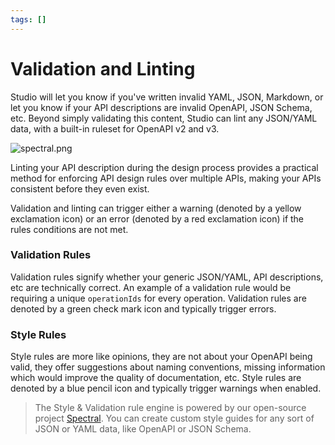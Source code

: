 ```yaml
---
tags: []
---
```


# Validation and Linting

Studio will let you know if you've written invalid YAML, JSON, Markdown, or let you know if your API descriptions are invalid OpenAPI, JSON Schema, etc. Beyond simply validating this content, Studio can lint any JSON/YAML data, with a built-in ruleset for OpenAPI v2 and v3.

![spectral.png](https://stoplight.io/api/v1/projects/cHJqOjI/images/gByWRneur1c)

Linting your API description during the design process provides a practical method for enforcing API design rules over multiple APIs, making your APIs consistent before they even exist.

Validation and linting can trigger either a warning (denoted by a yellow exclamation icon) or an error (denoted by a red exclamation icon) if the rules conditions are not met.

### Validation Rules

Validation rules signify whether your generic JSON/YAML, API descriptions, etc are technically correct. An example of a validation rule would be requiring a unique `operationIds` for every operation. Validation rules are denoted by a green check mark icon and typically trigger errors.

### Style Rules

Style rules are more like opinions, they are not about your OpenAPI being valid, they offer suggestions about naming conventions, missing information which would improve the quality of documentation, etc. Style rules are denoted by a blue pencil icon and typically trigger warnings when enabled.

> The Style & Validation rule engine is powered by our open-source project [Spectral](https://stoplight.io/open-source/spectral). You can create custom style guides for any sort of JSON or YAML data, like OpenAPI or JSON Schema.


